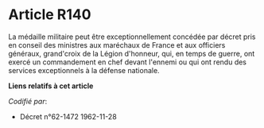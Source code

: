 # Article R140

La médaille militaire peut être exceptionnellement concédée par décret pris en conseil des ministres aux maréchaux de France
et aux officiers généraux, grand'croix de la Légion d'honneur, qui, en temps de guerre, ont exercé un commandement en chef
devant l'ennemi ou qui ont rendu des services exceptionnels à la défense nationale.

**Liens relatifs à cet article**

_Codifié par_:

  - Décret n°62-1472 1962-11-28
